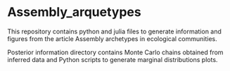 # Assembly_arquetypes

This repository contains python and julia files to generate information and figures from the article Assembly archetypes in ecological communities. 

Posterior information directory contains Monte Carlo chains obtained from inferred data and Python scripts to generate marginal distributions plots. 